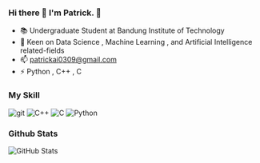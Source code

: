 ### Hi there 👋 I'm Patrick. 🌟

- 📚 Undergraduate Student at Bandung Institute of Technology  
- 🌱 Keen on Data Science , Machine Learning , and Artificial Intelligence related-fields
- 📫 patrickai0309@gmail.com 
- ⚡ Python , C++ , C

### My Skill
<p>
  <img alt="git" src="https://img.shields.io/badge/-Git-F05032?style=flat-square&logo=git&logoColor=white" />
  <img alt="C++" src="https://img.shields.io/badge/-C++-black?logo=c%2B%2B&style=flat-square" />
  <img alt="C" src="https://img.shields.io/badge/-C-white?logo=c&style=flat-square" />
  <img alt="Python" src="https://img.shields.io/badge/-Python-347AB4?style=flat-square&logo=python&logoColor=white" />
</p>

### Github Stats
<p><img src="https://github-readme-stats.vercel.app/api?username=patrickamadeus&amp;show_icons=true&amp;count_private=true&amp;theme=tokyonight" alt="GitHub Stats"></p>
<!-- 
### Top Languages
<p><img src="https://github-readme-stats.vercel.app/api/top-langs/?username=patrickamadeus&amp;layout=compact" alt="Top Languages"></p> -->

